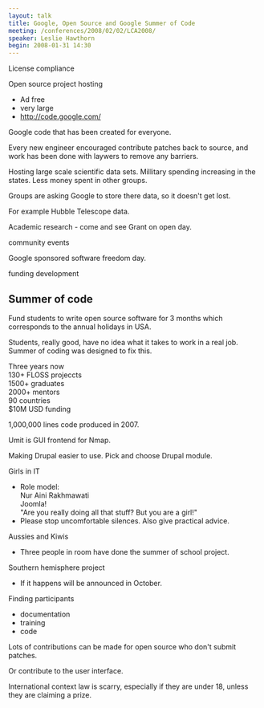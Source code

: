 ```yaml
---
layout: talk
title: Google, Open Source and Google Summer of Code
meeting: /conferences/2008/02/02/LCA2008/
speaker: Leslie Hawthorn
begin: 2008-01-31 14:30
---
```

License compliance

Open source project hosting

* Ad free
* very large
* <http://code.google.com/>

Google code that has been created for everyone.

Every new engineer encouraged contribute patches back to source,
and work has been done with laywers to remove any barriers.

Hosting large scale scientific data sets. Millitary spending
increasing in the states. Less money spent in other groups.

Groups are asking Google to store there data, so it doesn't get
lost.

For example Hubble Telescope data.

Academic research - come and see Grant on open day.

community events

Google sponsored software freedom day.

funding development

## Summer of code

Fund students to write open source software for 3 months which corresponds
to the annual holidays in USA.

Students, really good, have no idea what it takes to work in a real
job. Summer of coding was designed to fix this.

Three years now  
130+ FLOSS projeccts  
1500+ graduates  
2000+ mentors  
90 countries  
$10M USD funding

1,000,000 lines code produced in 2007.

Umit is GUI frontend for Nmap.

Making Drupal easier to use. Pick and choose Drupal module.


Girls in IT

* Role model:  
Nur Aini Rakhmawati  
Joomla!  
"Are you really doing all that stuff? But you are a girl!"
* Please stop uncomfortable silences. Also give practical advice.

Aussies and Kiwis

* Three people in room have done the summer of school project.

Southern hemisphere project

* If it happens will be announced in October.

Finding participants

* documentation
* training
* code

Lots of contributions can be made for open source who don't
submit patches.

Or contribute to the user interface.

International context law is scarry, especially if they are under
18, unless they are claiming a prize.
